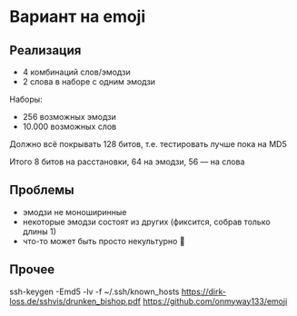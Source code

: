 # Вариант на emoji

## Реализация

- 4 комбинаций слов/эмодзи
- 2 слова в наборе с одним эмодзи

Наборы:

- 256 возможных эмодзи
- 10.000 возможных слов

Должно всё покрывать 128 битов, т.е. тестировать лучше пока на MD5

Итого 8 битов на расстановки, 64 на эмодзи, 56 — на слова

## Проблемы

- эмодзи не моноширинные
- некоторые эмодзи состоят из других (фиксится, собрав только длины 1)
- что-то может быть просто некультурно 🖕

## Прочее

ssh-keygen -Emd5 -lv -f ~/.ssh/known_hosts
<https://dirk-loss.de/sshvis/drunken_bishop.pdf>
<https://github.com/onmyway133/emoji>
